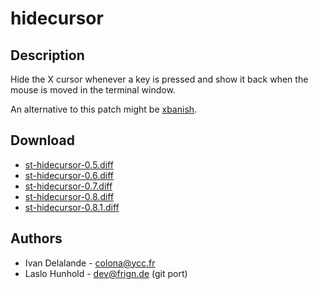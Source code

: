 hidecursor
==========

Description
-----------
Hide the X cursor whenever a key is pressed and show it back when the mouse
is moved in the terminal window.

An alternative to this patch might be [xbanish](https://github.com/jcs/xbanish).

Download
--------
* [st-hidecursor-0.5.diff](st-hidecursor-0.5.diff)
* [st-hidecursor-0.6.diff](st-hidecursor-0.6.diff)
* [st-hidecursor-0.7.diff](st-hidecursor-0.7.diff)
* [st-hidecursor-0.8.diff](st-hidecursor-0.8.diff)
* [st-hidecursor-0.8.1.diff](st-hidecursor-0.8.1.diff)

Authors
-------
* Ivan Delalande - <colona@ycc.fr>
* Laslo Hunhold - <dev@frign.de> (git port)
